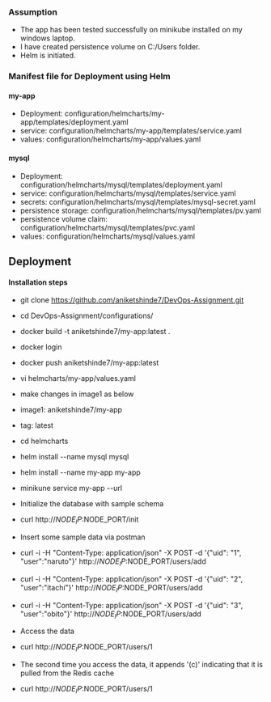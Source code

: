 ### Assumption
- The app has been tested successfully on minikube installed on my windows laptop.
- I have created persistence volume on C:/Users folder.
- Helm is initiated.

### Manifest file for Deployment using Helm
#### my-app
- Deployment: configuration/helmcharts/my-app/templates/deployment.yaml
- service: configuration/helmcharts/my-app/templates/service.yaml
- values: configuration/helmcharts/my-app/values.yaml
#### mysql
- Deployment: configuration/helmcharts/mysql/templates/deployment.yaml
- service: configuration/helmcharts/mysql/templates/service.yaml
- secrets: configuration/helmcharts/mysql/templates/mysql-secret.yaml
- persistence storage: configuration/helmcharts/mysql/templates/pv.yaml
- persistence volume claim: configuration/helmcharts/mysql/templates/pvc.yaml
- values: configuration/helmcharts/mysql/values.yaml

## Deployment
#### Installation steps
- git clone https://github.com/aniketshinde7/DevOps-Assignment.git
- cd DevOps-Assignment/configurations/
- docker build -t aniketshinde7/my-app:latest . 
- docker login
- docker push aniketshinde7/my-app:latest
- vi helmcharts/my-app/values.yaml
- make changes in image1 as below 
- image1: aniketshinde7/my-app
- tag: latest
- cd helmcharts
- helm install --name mysql mysql
- helm install --name my-app my-app
- minikune service my-app --url
- Initialize the database with sample schema
- curl http://$NODE_IP:$NODE_PORT/init
- Insert some sample data via postman
- curl -i -H "Content-Type: application/json" -X POST -d '{"uid": "1", "user":"naruto"}' http://$NODE_IP:$NODE_PORT/users/add
- curl -i -H "Content-Type: application/json" -X POST -d '{"uid": "2", "user":"itachi"}' http://$NODE_IP:$NODE_PORT/users/add
- curl -i -H "Content-Type: application/json" -X POST -d '{"uid": "3", "user":"obito"}' http://$NODE_IP:$NODE_PORT/users/add

- Access the data
- curl http://$NODE_IP:$NODE_PORT/users/1
- The second time you access the data, it appends '(c)' indicating that it is pulled from the Redis cache
- curl http://$NODE_IP:$NODE_PORT/users/1
